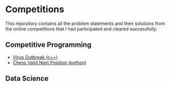 # Competitions
This repository contains all the problem statements and their solutions from the online competitions that I had participated and cleared successfully.


## Competitive Programming
* [ Virus Outbreak (c++) ](https://github.com/SahilSK202/Virus_Outbreak_cp)
* [ Chess Valid Next Position (python) ](https://github.com/SahilSK202/Chess_Valid_Next_Positon_cp)


## Data Science
